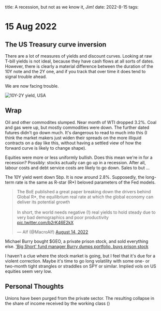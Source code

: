 title: A recession, but not as we know it, Jim!
date: 2022-8-15
tags: 

# 15 Aug 2022

## The US Treasury curve inversion

There are a lot of measures of yields and discount curves.
Looking at raw T-bill yields is not ideal, because they have cash flows at all sorts of dates.
However, there is clearly a material difference between the duration of the 10Y note and the 2Y one, and if you track that over time it does tend to signal trouble ahead.

We are now facing trouble.

![10Y-2Y yield, USA](https://www.tradingview.com/x/LoO14JGk/)

## Wrap
Oil and other commodites slumped. Near month of WTI dropped 3.2%.
Coal and gas were up, but mostly commodities were down.
The further dated futures didn't go down much.
It's dangerous to read to much into this (I think the market makers just widen their spreads on the more illiquid contracts on a day like this, without having a settled view of how the forward curve is likely to change shape).

Equities were more or less uniformly bullish. Does this mean we're in for a recession? Possibly: stocks actually can go up in a recession. After all, labour costs and debt service costs are likely to go down. Sales to but ...

The 10Y yield went down 5bp. It is now around 2.8%. Supposedly, the long-term rate is the same as R-star (R*) beloved parameters of the Fed models.

<blockquote class="twitter-tweet"><p lang="en" dir="ltr">The BoE published a great paper breaking down the drivers behind Global R*, the equilibrium real rate at which the global economy can deliver its potential growth<br><br>In short, the world needs negative (!) real yields to hold steady due to very bad demographics and poor productivity <a href="https://t.co/b2rK46E2kX">pic.twitter.com/b2rK46E2kX</a></p>&mdash; Alf (@MacroAlf) <a href="https://twitter.com/MacroAlf/status/1558918633622974464?ref_src=twsrc%5Etfw">August 14, 2022</a></blockquote> <script async src="https://platform.twitter.com/widgets.js" charset="utf-8"></script> 


Michael Burry bought $GEO, a private prison stock, and sold everything else.
['Big Short' fund manager Burry dumps portfolio, buys prison stock](https://finance.yahoo.com/news/big-short-fund-manager-burry-190508186.html)

I haven't a clue where the stock market is going, but I feel that it's due for a 
violent correction. Maybe it's time to go long volatility with some one- or two-month tight strangles or straddles on SPY or similar. Implied vols on US equities seem very low.

## Personal Thoughts
Unions have been purged from the private sector. The resulting collapse in the share of income received by the working class ()
